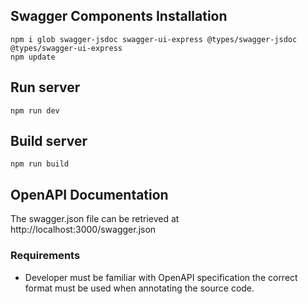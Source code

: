 ## Swagger Components Installation
`npm i glob swagger-jsdoc swagger-ui-express @types/swagger-jsdoc @types/swagger-ui-express`  
`npm update`

## Run server
`npm run dev`

## Build server
`npm run build`

## OpenAPI Documentation
The swagger.json file can be retrieved at http://localhost:3000/swagger.json

### Requirements
- Developer must be familiar with OpenAPI specification the correct format must be used when annotating the source code.